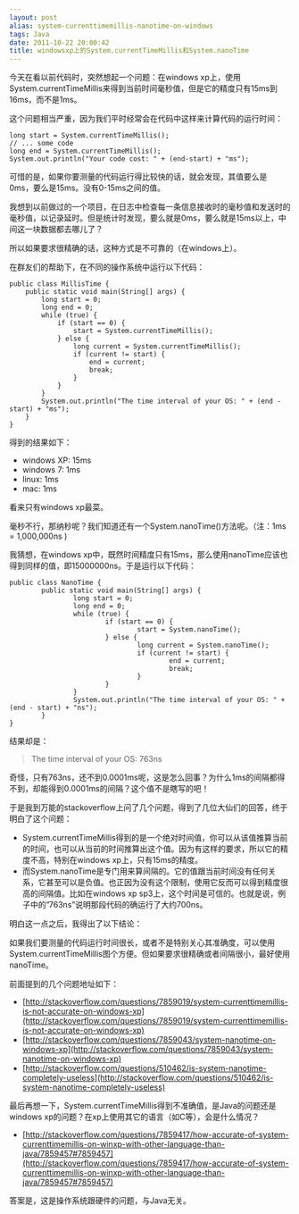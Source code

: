 ```yaml
---
layout: post
alias: system-currenttimemillis-nanotime-on-windows
tags: Java
date: 2011-10-22 20:00:42
title: windowsxp上的System.currentTimeMillis和System.nanoTime
---
```


今天在看以前代码时，突然想起一个问题：在windows xp上，使用System.currentTimeMillis来得到当前时间毫秒值，但是它的精度只有15ms到16ms，而不是1ms。

这个问题相当严重，因为我们平时经常会在代码中这样来计算代码的运行时间：

```
long start = System.currentTimeMillis();
// ... some code
long end = System.currentTimeMillis();
System.out.println("Your code cost: " + (end-start) + "ms");
```

可惜的是，如果你要测量的代码运行得比较快的话，就会发现，其值要么是0ms，要么是15ms。没有0-15ms之间的值。

 <span id="more-455"></span>
<p>我想到以前做过的一个项目，在日志中检查每一条信息接收时的毫秒值和发送时的毫秒值，以记录延时。但是统计时发现，要么就是0ms，要么就是15ms以上，中间这一块数据都去哪儿了？

所以如果要求很精确的话，这种方式是不可靠的（在windows上）。

在群友们的帮助下，在不同的操作系统中运行以下代码：

```
public class MillisTime {
    public static void main(String[] args) {
        long start = 0;
        long end = 0;
        while (true) {
            if (start == 0) {
                start = System.currentTimeMillis();
            } else {
                long current = System.currentTimeMillis();
                if (current != start) {
                    end = current;
                    break;
                }
            }
        }
        System.out.println("The time interval of your OS: " + (end - start) + "ms");
    }
}
```

得到的结果如下：

*   windows XP: 15ms
*   windows 7: 1ms
*   linux: 1ms
*   mac: 1ms

看来只有windows xp最菜。

毫秒不行，那纳秒呢？我们知道还有一个System.nanoTime()方法呢。（注：1ms = 1,000,000ns )

我猜想，在windows xp中，既然时间精度只有15ms，那么使用nanoTime应该也得到同样的值，即15000000ns。于是运行以下代码：

```
public class NanoTime {
        public static void main(String[] args) {
                long start = 0;
                long end = 0;
                while (true) {
                        if (start == 0) {
                                start = System.nanoTime();
                        } else {
                                long current = System.nanoTime();
                                if (current != start) {
                                        end = current;
                                        break;
                                }
                        }
                }
                System.out.println("The time interval of your OS: " + (end - start) + "ns");
        }
}
```

结果却是：

> The time interval of your OS: 763ns

奇怪，只有763ns，还不到0.0001ms呢，这是怎么回事？为什么1ms的间隔都得不到，却能得到0.0001ms的间隔？这个值不是瞎写的吧！

于是我到万能的stackoverflow上问了几个问题，得到了几位大仙们的回答，终于明白了这个问题：

*   System.currentTimeMillis得到的是一个绝对时间值，你可以从该值推算当前的时间，也可以从当前的时间推算出这个值。因为有这样的要求，所以它的精度不高，特别在windows xp上，只有15ms的精度。
*   而System.nanoTime是专门用来算间隔的。它的值跟当前时间没有任何关系，它甚至可以是负值。也正因为没有这个限制，使用它反而可以得到精度很高的间隔值。比如在windows xp sp3上，这个时间是可信的。也就是说，例子中的&#8221;763ns&#8221;说明那段代码的确运行了大约700ns。

明白这一点之后，我得出了以下结论：

如果我们要测量的代码运行时间很长，或者不是特别关心其准确度，可以使用System.currentTimeMillis图个方便。但如果要求很精确或者间隔很小，最好使用nanoTime。

前面提到的几个问题地址如下：

*   [http://stackoverflow.com/questions/7859019/system-currenttimemillis-is-not-accurate-on-windows-xp](http://stackoverflow.com/questions/7859019/system-currenttimemillis-is-not-accurate-on-windows-xp)
*   [http://stackoverflow.com/questions/7859043/system-nanotime-on-windows-xp](http://stackoverflow.com/questions/7859043/system-nanotime-on-windows-xp)
*   [http://stackoverflow.com/questions/510462/is-system-nanotime-completely-useless](http://stackoverflow.com/questions/510462/is-system-nanotime-completely-useless)

最后再想一下，System.currentTimeMillis得到不准确值，是Java的问题还是windows xp的问题？在xp上使用其它的语言（如C等），会是什么情况？

*   [http://stackoverflow.com/questions/7859417/how-accurate-of-system-currenttimemillis-on-winxp-with-other-language-than-java/7859457#7859457](http://stackoverflow.com/questions/7859417/how-accurate-of-system-currenttimemillis-on-winxp-with-other-language-than-java/7859457#7859457)

答案是，这是操作系统跟硬件的问题，与Java无关。
